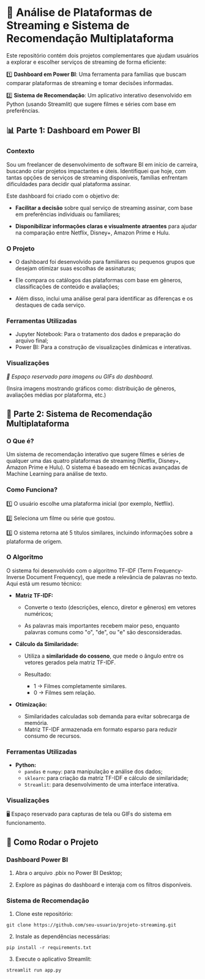 # **🎥 Análise de Plataformas de Streaming e Sistema de Recomendação Multiplataforma**

Este repositório contém dois projetos complementares que ajudam usuários a explorar e escolher serviços de streaming de forma eficiente:

1️⃣ **Dashboard em Power BI**: Uma ferramenta para famílias que buscam comparar plataformas de streaming e tomar decisões informadas.

2️⃣ **Sistema de Recomendação**: Um aplicativo interativo desenvolvido em Python (usando Streamlit) que sugere filmes e séries com base em preferências.

## **📊 Parte 1: Dashboard em Power BI**

### **Contexto**

Sou um freelancer de desenvolvimento de software BI em início de carreira, buscando criar projetos impactantes e úteis. Identifiquei que hoje, com tantas opções de serviços de streaming disponíveis, famílias enfrentam dificuldades para decidir qual plataforma assinar.

Este dashboard foi criado com o objetivo de:

- **Facilitar a decisão** sobre qual serviço de streaming assinar, com base em preferências individuais ou familiares;

- **Disponibilizar informações claras e visualmente atraentes** para ajudar na comparação entre Netflix, Disney+, Amazon Prime e Hulu.

### **O Projeto**

- O dashboard foi desenvolvido para familiares ou pequenos grupos que desejam otimizar suas escolhas de assinaturas;

- Ele compara os catálogos das plataformas com base em gêneros, classificações de conteúdo e avaliações;

- Além disso, inclui uma análise geral para identificar as diferenças e os destaques de cada serviço.

### **Ferramentas Utilizadas**

- Jupyter Notebook: Para o tratamento dos dados e preparação do arquivo final;
- Power BI: Para a construção de visualizações dinâmicas e interativas.

### **Visualizações**

*🚀 Espaço reservado para imagens ou GIFs do dashboard.*

(Insira imagens mostrando gráficos como: distribuição de gêneros, avaliações médias por plataforma, etc.)

## **🤖 Parte 2: Sistema de Recomendação Multiplataforma**

### **O Que é?**

Um sistema de recomendação interativo que sugere filmes e séries de qualquer uma das quatro plataformas de streaming (Netflix, Disney+, Amazon Prime e Hulu). O sistema é baseado em técnicas avançadas de Machine Learning para análise de texto.

### **Como Funciona?**

1️⃣ O usuário escolhe uma plataforma inicial (por exemplo, Netflix).

2️⃣ Seleciona um filme ou série que gostou.

3️⃣ O sistema retorna até 5 títulos similares, incluindo informações sobre a plataforma de origem.

### **O Algoritmo**
O sistema foi desenvolvido com o algoritmo TF-IDF (Term Frequency-Inverse Document Frequency), que mede a relevância de palavras no texto. Aqui está um resumo técnico:

- **Matriz TF-IDF:**

    - Converte o texto (descrições, elenco, diretor e gêneros) em vetores numéricos;

    - As palavras mais importantes recebem maior peso, enquanto palavras comuns como "o", "de", ou "e" são desconsideradas.

- **Cálculo da Similaridade:**

    - Utiliza a **similaridade do cosseno**, que mede o ângulo entre os vetores gerados pela matriz TF-IDF.

    - Resultado:
        - 1 → Filmes completamente similares.
        - 0 → Filmes sem relação.
- **Otimização:**

    - Similaridades calculadas sob demanda para evitar sobrecarga de memória.
    - Matriz TF-IDF armazenada em formato esparso para reduzir consumo de recursos.
### **Ferramentas Utilizadas**

- **Python:**
    - `pandas` e `numpy`: para manipulação e análise dos dados;
    - `sklearn`: para criação da matriz TF-IDF e cálculo de similaridade;
    - `Streamlit`: para desenvolvimento de uma interface interativa.

### **Visualizações**

🖥️ Espaço reservado para capturas de tela ou GIFs do sistema em funcionamento.

## **🚀 Como Rodar o Projeto**

### **Dashboard Power BI**

1. Abra o arquivo .pbix no Power BI Desktop;

2. Explore as páginas do dashboard e interaja com os filtros disponíveis.

### **Sistema de Recomendação**

1. Clone este repositório:

``` 
git clone https://github.com/seu-usuario/projeto-streaming.git 

```

2. Instale as dependências necessárias:

``` 
pip install -r requirements.txt

```

3. Execute o aplicativo Streamlit:

```
streamlit run app.py

```

